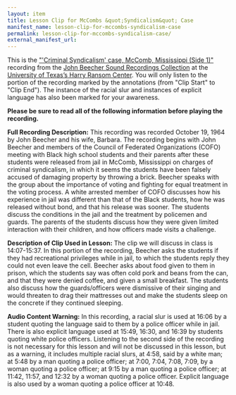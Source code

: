 ```yaml
---
layout: item
title: Lesson Clip for McCombs &quot;Syndicalism&quot; Case
manifest_name: lesson-clip-for-mccombs-syndicalism-case
permalink: lesson-clip-for-mccombs-syndicalism-case/
external_manifest_url: 
---
```

<!-- Add an essay or interpretive material below this line,
using HTML or markdown.  Do not modify this file above this line -->
This is the ["'Criminal Syndicalism' case, McComb, Mississippi (Side 1)"](https://hrc.contentdm.oclc.org/digital/collection/p15878coll1/id/37/rec/1) recording from the [John Beecher Sound Recordings Collection](https://hrc.contentdm.oclc.org/digital/collection/p15878coll1) at the [University of Texas’s Harry Ransom Center](https://www.hrc.utexas.edu). You will only listen to the portion of the recording marked by the annotations (from "Clip Start" to "Clip End"). The instance of the racial slur and instances of explicit language has also been marked for your awareness. 

<strong>Please be sure to read all of the following information before playing the recording.</strong> 

<strong>Full Recording Description:</strong> This recording was recorded October 19, 1964 by John Beecher and his wife, Barbara. The recording begins with John Beecher and members of the Council of Federated Organizations (COFO) meeting with Black high school students and their parents after these students were released from jail in McComb, Mississippi on charges of criminal syndicalism, in which it seems the students have been falsely accused of damaging property by throwing a brick. Beecher speaks with the group about the importance of voting and fighting for equal treatment in the voting process. A white arrested member of COFO discusses how his experience in jail was different than that of the Black students, how he was released without bond, and that his release was sooner. The students discuss the conditions in the jail and the treatment by policemen and guards. The parents of the students discuss how they were given limited interaction with their children, and how officers made visits a challenge.

<strong>Description of Clip Used in Lesson:</strong> The clip we will discuss in class is 14:07-15:37. In this portion of the recording, Beecher asks the students if they had recreational privileges while in jail, to which the students reply they could not even leave the cell. Beecher asks about food given to them in prison, which the students say was often cold pork and beans from the can, and that they were denied coffee, and given a small breakfast. The students also discuss how the guards/officers were dismissive of their singing and would threaten to drag their mattresses out and make the students sleep on the concrete if they continued sleeping.

<strong>Audio Content Warning:</strong> In this recording, a racial slur is used at 16:06 by a student quoting the language said to them by a police officer while in jail. There is also explicit language used at 15:49, 16:30, and 16:39 by students quoting white police officers. Listening to the second side of the recording is not necessary for this lesson and will not be discussed in this lesson, but as a warning, it includes multiple racial slurs, at 4:58, said by a white man; at 5:48 by a man quoting a police officer; at 7:00, 7:04, 7:08, 7:09, by a woman quoting a police officer; at 9:15 by a man quoting a police officer; at 11:42, 11:57, and 12:32  by a woman quoting a police officer. Explicit language is also used by a woman quoting a police officer at 10:48.
